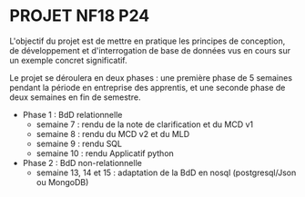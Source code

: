 # PROJET NF18 P24

L'objectif du projet est de mettre en pratique les principes de conception, de développement et d'interrogation de base de données vus en cours sur un exemple concret significatif.

Le projet se déroulera en deux phases : une première phase de 5 semaines pendant la période en entreprise des apprentis, et une seconde phase de deux semaines en fin de semestre.

- Phase 1 : BdD relationnelle
	- semaine 7 : rendu de la note de clarification et du MCD v1
	- semaine 8 : rendu du MCD v2 et du MLD
	- semaine 9 : rendu SQL
	- semaine 10 : rendu Applicatif python
- Phase 2 : BdD non-relationnelle
	- semaine 13, 14 et 15 : adaptation de la BdD en nosql (postgresql/Json ou MongoDB)
